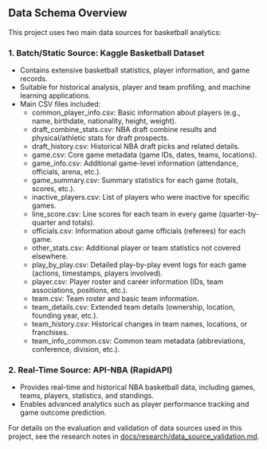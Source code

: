 ## Data Schema Overview

This project uses two main data sources for basketball analytics:

### 1. Batch/Static Source: Kaggle Basketball Dataset
- Contains extensive basketball statistics, player information, and game records.
- Suitable for historical analysis, player and team profiling, and machine learning applications.
- Main CSV files included:
  - common_player_info.csv: Basic information about players (e.g., name, birthdate, nationality, height, weight).
  - draft_combine_stats.csv: NBA draft combine results and physical/athletic stats for draft prospects.
  - draft_history.csv: Historical NBA draft picks and related details.
  - game.csv: Core game metadata (game IDs, dates, teams, locations).
  - game_info.csv: Additional game-level information (attendance, officials, arena, etc.).
  - game_summary.csv: Summary statistics for each game (totals, scores, etc.).
  - inactive_players.csv: List of players who were inactive for specific games.
  - line_score.csv: Line scores for each team in every game (quarter-by-quarter and totals).
  - officials.csv: Information about game officials (referees) for each game.
  - other_stats.csv: Additional player or team statistics not covered elsewhere.
  - play_by_play.csv: Detailed play-by-play event logs for each game (actions, timestamps, players involved).
  - player.csv: Player roster and career information (IDs, team associations, positions, etc.).
  - team.csv: Team roster and basic team information.
  - team_details.csv: Extended team details (ownership, location, founding year, etc.).
  - team_history.csv: Historical changes in team names, locations, or franchises.
  - team_info_common.csv: Common team metadata (abbreviations, conference, division, etc.).

### 2. Real-Time Source: API-NBA (RapidAPI)
- Provides real-time and historical NBA basketball data, including games, teams, players, statistics, and standings.
- Enables advanced analytics such as player performance tracking and game outcome prediction.

For details on the evaluation and validation of data sources used in this project, see the research notes in [docs/research/data_source_validation.md](docs/research/data_source_validation.md).

